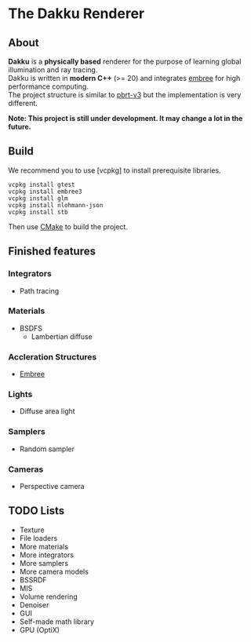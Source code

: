 # The Dakku Renderer

## About

**Dakku** is a **physically based** renderer for the purpose of learning global illumination and ray tracing.   
Dakku is written in **modern C++** (>= 20) and integrates [embree](https://github.com/embree/embree) for high performance computing.   
The project structure is similar to [pbrt-v3](https://github.com/mmp/pbrt-v3) but the implementation is very different.

**Note: This project is still under development. It may change a lot in the future.**

## Build

We recommend you to use [vcpkg] to install prerequisite libraries.

```commandline
vcpkg install gtest
vcpkg install embree3
vcpkg install glm
vcpkg install nlohmann-json
vcpkg install stb
```

Then use [CMake](https://cmake.org/) to build the project.

## Finished features

### Integrators

- Path tracing

### Materials

- BSDFS
  - Lambertian diffuse

### Accleration Structures

- [Embree](https://github.com/embree/embree)

### Lights

- Diffuse area light

### Samplers

- Random sampler

### Cameras

- Perspective camera

## TODO Lists

- Texture
- File loaders
- More materials
- More integrators
- More samplers
- More camera models
- BSSRDF
- MIS
- Volume rendering
- Denoiser
- GUI
- Self-made math library
- GPU (OptiX)
